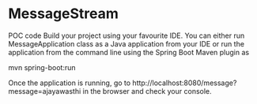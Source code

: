 # MessageStream
POC code 
Build your project using your favourite IDE.
You can either run MessageApplication class as a Java application from your IDE or run the application from the command line using the Spring Boot Maven plugin as 

mvn spring-boot:run

Once the application is running, go to http://localhost:8080/message?message=ajayawasthi in the browser and check your console.

